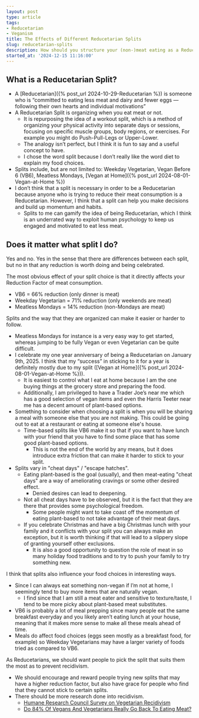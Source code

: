 ```yaml
---
layout: post
type: article
tags:
- Reducetarian
- Veganism
title: The Effects of Different Reducetarian Splits
slug: reducetarian-splits
description: How should you structure your (non-)meat eating as a Reducetarian?
started_at: '2024-12-15 11:16:00'
---
```


## What is a Reducetarian Split?

* A [Reducetarian]({% post_url 2024-10-29-Reducetarian %}) is someone who is “committed to eating less meat and dairy and fewer eggs — following their own hearts and individual motivations”
* A Reducetarian Split is organizing when you eat meat or not.
    * It is repurposing the idea of a workout split, which is a method of organizing your physical activity into separate days or sessions, focusing on specific muscle groups, body regions, or exercises. For example you might do Push-Pull-Legs or Upper-Lower.
    * The analogy isn’t perfect, but I think it is fun to say and a useful concept to have.
    * I chose the word split because I don’t really like the word diet to explain my food choices.
* Splits include, but are not limited to: Weekday Vegetarian, Vegan Before 6 (VB6), Meatless Mondays, [Vegan at Home]({% post_url 2024-08-01-Vegan-at-Home %})
* I don’t think that a split is necessary in order to be a Reducetarian because anyone who is trying to reduce their meat consumption is a Reducetarian. However, I think that a split can help you make decisions and build up momentum and habits.
    * Splits to me can gamify the idea of being Reducetarian, which I think is an underrated way to exploit human psychology to keep us engaged and motivated to eat less meat.

## Does it matter what split I do?

Yes and no. Yes in the sense that there are differences between each split, but no in that any reduction is worth doing and being celebrated.

The most obvious effect of your split choice is that it directly affects your Reduction Factor of meat consumption.
* VB6 = 66% reduction (only dinner is meat)
* Weekday Vegetarian = 71% reduction (only weekends are meat)
* Meatless Mondays = 14% reduction (non-Mondays are meat)

Splits and the way that they are organized can make it easier or harder to follow. 
* Meatless Mondays for instance is a very easy way to get started, whereas jumping to be fully Vegan or even Vegetarian can be quite difficult.
* I celebrate my one year anniversary of being a Reducetarian on January 9th, 2025. I think that my “success” in sticking to it for a year is definitely mostly due to my split ([Vegan at Home]({% post_url 2024-08-01-Vegan-at-Home %})).
    * It is easiest to control what I eat at home because I am the one buying things at the grocery store and preparing the food.
    * Additionally, I am privileged to have a Trader Joe’s near me which has a good selection of vegan items and even the Harris Teeter near me has a decent amount of plant-based options. 
* Something to consider when choosing a split is when you will be sharing a meal with someone else that you are not making. This could be going out to eat at a restaurant or eating at someone else's house.
    * Time-based splits like VB6 make it so that if you want to have lunch with your friend that you have to find some place that has some good plant-based options.
        * This is not the end of the world by any means, but it does introduce extra friction that can make it harder to stick to your split.
* Splits vary in "cheat days" / "escape hatches". 
    * Eating plant-based is the goal (usually), and then meat-eating "cheat days" are a way of ameliorating cravings or some other desired effect.
        * Denied desires can lead to deepening.
    * Not all cheat days have to be observed, but it is the fact that they are there that provides some psychological freedom.
        * Some people might want to take coast off the momentum of eating plant-based to not take advantage of their meat days.
    * If you celebrate Christmas and have a big Christmas lunch with your family and it conflicts with your split you can always make an exception, but it is worth thinking if that will lead to a slippery slope of granting yourself other exclusions.
        * It is also a good opportunity to question the role of meat in so many holiday food traditions and to try to push your family to try something new.

I think that splits also influence your food choices in interesting ways.
* Since I can always eat something non-vegan if I’m not at home, I seemingly tend to buy more items that are naturally vegan. 
    * I find since that I am still a meat eater and sensitive to texture/taste, I tend to be more picky about plant-based meat substitutes.
* VB6 is probably a lot of meal prepping since many people eat the same breakfast everyday and you likely aren’t eating lunch at your house, meaning that it makes more sense to make all these meals ahead of time.
* Meals do affect food choices (eggs seen mostly as a breakfast food, for example) so Weekday Vegetarians may have a larger variety of foods tried as compared to VB6.

As Reducetarians, we should want people to pick the split that suits them the most as to prevent recidivism.
* We should encourage and reward people trying new splits that may have a higher reduction factor, but also have grace for people who find that they cannot stick to certain splits.
* There should be more research done into recidivism.
    * [Humane Research Council Survey on Vegetarian Recidivism](https://veganoutreach.org/humane-research-council-survey-on-vegetarian-recidivism/)
    * [Do 84% Of Vegans And Vegetarians Really Go Back To Eating Meat?](https://plantbasednews.org/opinion/do-84-vegans-and-vegetarians-give-up-diets/)